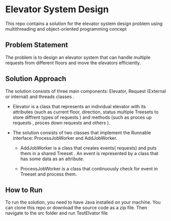 # Elevator System Design
 
This repo contains a solution for the elevator system design problem using multithreading and object-oriented programming concept

## Problem Statement

The problem is to design an elevator system that can handle multiple requests from different floors and move the elevators efficiently.

## Solution Approach

The solution consists of three main components: Elevator, Request (External or internal) and threads classes .

 - Elevator is a class that represents an individual elevator with its attributes (such as current floor, direction, status multiple Treesets to store diffrent types of requests ) and methods (such as proces up requests , proces down requests and others ).
 
- The solution consists of two classes that implement the Runnable interface: ProcessJobWorker and AddJobWorker.
 
    - AddJobWorker is a class that creates events( requests) and puts them in a shared Treeset . An event is represented by a class that has some data as an attribute.

    - ProcessJobWorker is a class that continuously check for event in Treeset and process them.

## How to Run

To run the solution, you need to have Java installed on your machine. You can clone this repo or download the source code as a zip file. Then navigate to the src folder and run TestElvator file 
